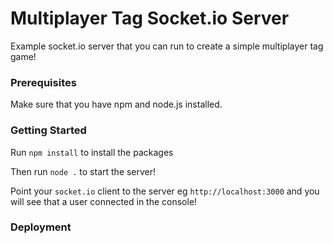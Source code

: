 # Multiplayer Tag Socket.io Server

Example socket.io server that you can run to create a simple multiplayer tag game!

### Prerequisites

Make sure that you have npm and node.js installed.

### Getting Started 

Run `npm install` to install the packages

Then run `node .` to start the server!

Point your `socket.io` client to the server eg `http://localhost:3000` and you will see that a user connected in the console!

### Deployment






